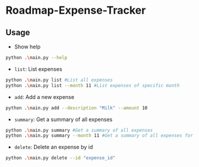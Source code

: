 # Roadmap-Expense-Tracker


## Usage
- Show help
```sh
python .\main.py --help
```

- `list`: List expenses
```sh
python .\main.py list #List all expenses
python .\main.py list --month 11 #List expenses of specific month
```


- `add`: Add a new expense
```sh
python .\main.py add --description "Milk" --amount 10
```


- `summary`: Get a summary of all expenses
```sh
python .\main.py summary #Get a summary of all expenses
python .\main.py summary --month 11 #Get a summary of all expenses for a specific month
```


- `delete`:  Delete an expense by id
```sh
python .\main.py delete --id "expense_id"
```